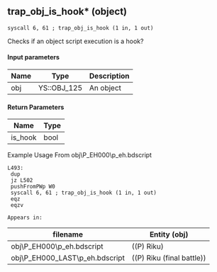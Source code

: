 ## trap_obj_is_hook* (object)

`syscall 6, 61 ; trap_obj_is_hook (1 in, 1 out)`

Checks if an object script execution is a hook?

#### Input parameters
| Name | Type | Description
|------|------|------------
| obj   | YS::OBJ_125   | An object


#### Return Parameters
| Name | Type
|------|-----
| is_hook   | bool   
Example Usage From obj\P_EH000\p_eh.bdscript
```plaintext
L493:
 dup 
 jz L502
 pushFromPWp W0
 syscall 6, 61 ; trap_obj_is_hook (1 in, 1 out)
 eqz 
 eqzv
```





	Appears in:
| filename | Entity (obj)
|----------|-------------
| obj\P_EH000\p_eh.bdscript       | ((P) Riku)          
| obj\P_EH000_LAST\p_eh.bdscript       | ((P) Riku (final battle))          



